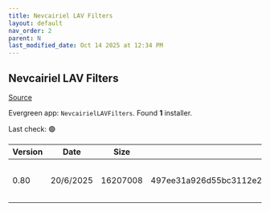 ```yaml
---
title: Nevcairiel LAV Filters
layout: default
nav_order: 2
parent: N
last_modified_date: Oct 14 2025 at 12:34 PM
---
```


## Nevcairiel LAV Filters

[Source](https://github.com/Nevcairiel/LAVFilters)

Evergreen app: `NevcairielLAVFilters`. Found **1** installer.

Last check: 🟢

| Version | Date      | Size     | Sha256                                                           | Architecture | InstallerType | Type | URI                                                                                                                                                                                            |
| ------- | --------- | -------- | ---------------------------------------------------------------- | ------------ | ------------- | ---- | ---------------------------------------------------------------------------------------------------------------------------------------------------------------------------------------------- |
| 0.80    | 20/6/2025 | 16207008 | 497ee31a926d55bc3112e20a282894cf182b3ffb0a36190be708a650a665a9bf | x86          | Default       | exe  | [https://github.com/Nevcairiel/LAVFilters/releases/download/0.80/LAVFilters-0.80-Installer.exe](https://github.com/Nevcairiel/LAVFilters/releases/download/0.80/LAVFilters-0.80-Installer.exe) |
